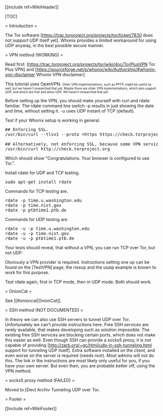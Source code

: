 [[include ref=WikiHeader]]

[TOC]

= Introduction =

The Tor software [https://trac.torproject.org/projects/tor/ticket/7830 does not support UDP itself yet]. Whonix provides a limited workaround for using UDP anyway, in the best possible secure manner.

= VPN method (WORKING) =

Read first: [https://trac.torproject.org/projects/tor/wiki/doc/TorPlusVPN Tor Plus VPN] and [https://sourceforge.net/p/whonix/wiki/Authorship/#whonix-vpn-disclaimer Whonix VPN disclaimer].

This tutorial uses OpenVPN. <font size="-3">Other VPN implementations, such as PPTP, might be useful as well, but we haven't researched that yet. Maybe there are other VPN implementations, which also support UDP, and which are free and allow UDP. We haven't researched that yet.</font>

Before setting up the VPN, you should make yourself with curl and rdate familiar. The rdate command line switch -p results in just showing the date and time, without setting it. -u uses UDP instant of TCP (default).

Test if your Whonix setup is working in general.

<pre>## Enforcing SSL.
/usr/bin/curl --tlsv1 --proto =https https://check.torproject.org

## Alternatively, not enforcing SSL, because some VPN services seem to block SSL.
/usr/bin/curl http://check.torproject.org</pre>
Which should show &quot;Congratulations. Your browser is configured to use Tor.&quot;.

Install rdate for UDP and TCP testing.

<pre>sudo apt-get install rdate</pre>
Commands for TCP testing are.

<pre>rdate -p time.u.washington.edu
rdate -p time.nist.gov
rdate -p ptbtime1.ptb.de</pre>
Commands for UDP testing are.

<pre>rdate -u -p time.u.washington.edu
rdate -u -p time.nist.gov
rdate -u -p ptbtime1.ptb.de</pre>
Your tests should reveal, that without a VPN, you can run TCP over Tor, but not UDP.

Obviously a VPN provider is required. Instructions setting one up can be found on the [TestVPN] page, the riseup and the usaip example is known to work for this purpose.

Test rdate again, first in TCP mode, then in UDP mode. Both should work.

= OnionCat =

See [[#onioncat|OnionCat]].

= SSH method (NOT DOCUMENTED) =

In theory we can also use SSH servers to tunnel UDP over Tor. Unfortunately we can't provide instructions here. Free SSH services are rarely available, that makes developing such as solution impossible. The existing free SSH services are blocking certain ports, which does not make this easier as well. Even though SSH can provide a socks5 proxy, it is not capable of providing [http://zarb.org/~gc/html/udp-in-ssh-tunneling.html support for tunneling UDP itself]. Extra software installed on the client, and even worse on the server is required (needs root). Most admins will not do this. The link in the instructions are most likely only useful for you, if you have your own server. But even then, you are probable better off, using the VPN method.

= socks5 proxy method (FAILED) =

Moved to [Dev] Archiv Tunneling UDP over Tor.

= Footer =

[[include ref=WikiFooter]]

